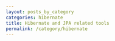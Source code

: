 ```yaml
---
layout: posts_by_category
categories: hibernate
title: Hibernate and JPA related tools
permalink: /category/hibernate
---
```

